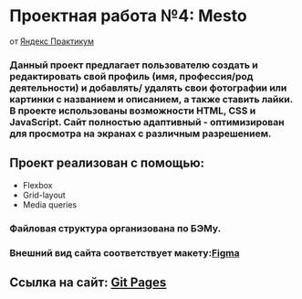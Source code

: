 # Проектная работа №4: Mesto
от [Яндекс Практикум](https://practicum.yandex.ru/)

### Данный  проект  предлагает пользователю создать и редактировать свой профиль (имя, профессия/род деятельности) и добавлять/ удалять свои фотографии или картинки с названием и описанием, а также ставить лайки. В проекте использованы возможности HTML, CSS и JavaScript. Сайт полностью адаптивный - оптимизирован для просмотра на экранах с различным разрешением. 
## Проект реализован с помощью:
- Flexbox
- Grid-layout
- Media queries
### Файловая структура организована по БЭМу.
### Внешний вид сайта соответствует макету:[Figma](https://www.figma.com/file/2cn9N9jSkmxD84oJik7xL7/JavaScript.-Sprint-4?node-id=0%3A1)
## Ссылка на сайт: [Git Pages](https://)